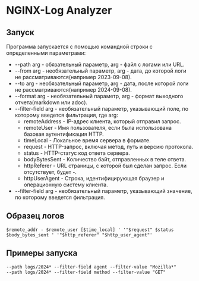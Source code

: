 # NGINX-Log Analyzer
## Запуск
Программа запускается с помощью командной строки с определенными параметрами:
* --path arg - обязательный параметр, arg - файл с логами или URL.
* --from arg - необязательный параметр, arg - дата, до которой логи не рассматриваются(например 2023-09-08).
* --to arg - необязательный параметр, arg - дата, после которой логи не рассматриваются(например 2024-09-08).
* --format arg - необязательный параметр, arg - формат выходного отчета(markdown или adoc).
* --filter-field arg - необязательный параметр, указывающий поле, по которому введется фильтрация, где arg:
  + remoteAddress - IP-адрес клиента, который отправил запрос.
  + remoteUser - Имя пользователя, если была использована базовая аутентификация HTTP.
  + timeLocal - Локальное время сервера в формате.
  + request - HTTP-запрос, включая метод, путь и версию протокола.
  + status - HTTP-статус код ответа сервера.
  + bodyBytesSent - Количество байт, отправленных в теле ответа.
  + httpReferer - URL страницы, с которой был сделан запрос. Если отсутствует, будет -.
  + httpUserAgent - Строка, идентифицирующая браузер и операционную систему клиента.
* --filter-field arg - необязательный параметр, указывающий значение, по которому введется фильтрация.

## Образец логов
```plaintext
$remote_addr - $remote_user [$time_local] ' '"$request" $status $body_bytes_sent ' '"$http_referer" "$http_user_agent"'
```

## Примеры запуска
```plaintext
--path logs/2024* --filter-field agent --filter-value "Mozilla*"
--path logs/2024* --filter-field method --filter-value "GET"
```
